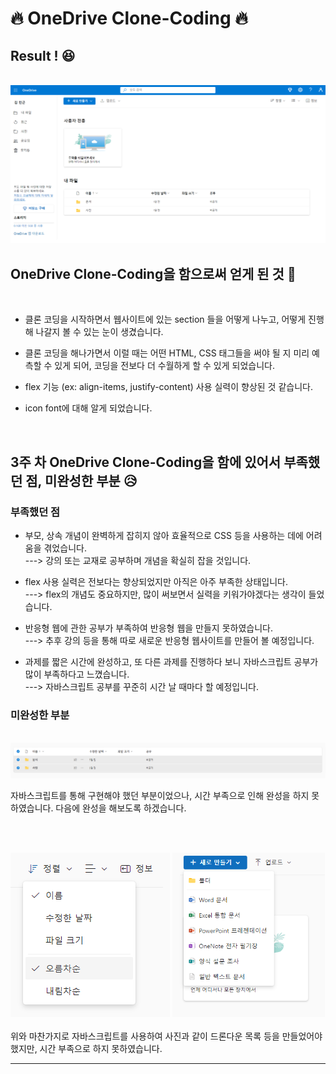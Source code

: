 # 🔥 OneDrive Clone-Coding 🔥



## Result ! 😆

<br>

<img src="OneDrive-result.png">


## OneDrive Clone-Coding을 함으로써 얻게 된 것 😤

<br>

* 클론 코딩을 시작하면서 웹사이트에 있는 section 들을 어떻게 나누고, 어떻게 진행해 나갈지 볼 수 있는 눈이 생겼습니다.

* 클론 코딩을 해나가면서 이럴 때는 어떤 HTML, CSS 태그들을 써야 될 지 미리 예측할 수 있게 되어, 코딩을 전보다 더 수월하게 할 수 있게 되었습니다.

* flex 기능 (ex: align-items, justify-content) 사용 실력이 향상된 것 같습니다.

* icon font에 대해 알게 되었습니다.

<br> 

## 3주 차 OneDrive Clone-Coding을 함에 있어서 부족했던 점, 미완성한 부분 😥



### 부족했던 점
* 부모, 상속 개념이 완벽하게 잡히지 않아 효율적으로 CSS 등을 사용하는 데에 어려움을 겪었습니다. <br>
---> 강의 또는 교재로 공부하며 개념을 확실히 잡을 것입니다.

* flex 사용 실력은 전보다는 향상되었지만 아직은 아주 부족한 상태입니다. <br>
---> flex의 개념도 중요하지만, 많이 써보면서 실력을 키워가야겠다는 생각이 들었습니다.


* 반응형 웹에 관한 공부가 부족하여 반응형 웹을 만들지 못하였습니다. <br>
---> 추후 강의 등을 통해 따로 새로운 반응형 웹사이트를 만들어 볼 예정입니다.

* 과제를 짧은 시간에 완성하고, 또 다른 과제를 진행하다 보니 자바스크립트 공부가 많이 부족하다고 느꼈습니다. <br>
---> 자바스크립트 공부를 꾸준히 시간 날 때마다 할 예정입니다.

### 미완성한 부분
<br>
<img src="OneDrive-img/fault-1.png" > 

<br>

자바스크립트를 통해 구현해야 했던 부분이었으나, 시간 부족으로 인해 완성을 하지 못하였습니다. 다음에 완성을 해보도록 하겠습니다.


<br>
<br>

<img src="OneDrive-img/fault-2.PNG"> <img src="OneDrive-img/fault-3.PNG" height="263px">  <br><br>
위와 마찬가지로 자바스크립트를 사용하여 사진과 같이 드론다운 목록 등을 만들었어야 했지만, 시간 부족으로 하지 못하였습니다.

___
